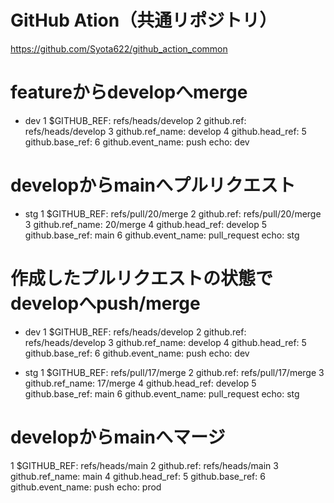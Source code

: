 # GitHub Ation（共通リポジトリ）
https://github.com/Syota622/github_action_common

# featureからdevelopへmerge
- dev
1 $GITHUB_REF: refs/heads/develop
2 github.ref: refs/heads/develop
3 github.ref_name: develop
4 github.head_ref:
5 github.base_ref:
6 github.event_name: push
echo: dev

# developからmainへプルリクエスト
- stg
1 $GITHUB_REF: refs/pull/20/merge
2 github.ref: refs/pull/20/merge
3 github.ref_name: 20/merge
4 github.head_ref: develop
5 github.base_ref: main
6 github.event_name: pull_request
echo: stg

# 作成したプルリクエストの状態でdevelopへpush/merge
- dev
1 $GITHUB_REF: refs/heads/develop
2 github.ref: refs/heads/develop
3 github.ref_name: develop
4 github.head_ref:
5 github.base_ref:
6 github.event_name: push
echo: dev

- stg
1 $GITHUB_REF: refs/pull/17/merge
2 github.ref: refs/pull/17/merge
3 github.ref_name: 17/merge
4 github.head_ref: develop
5 github.base_ref: main
6 github.event_name: pull_request
echo: stg

# developからmainへマージ
1 $GITHUB_REF: refs/heads/main
2 github.ref: refs/heads/main
3 github.ref_name: main
4 github.head_ref:
5 github.base_ref:
6 github.event_name: push
echo: prod
